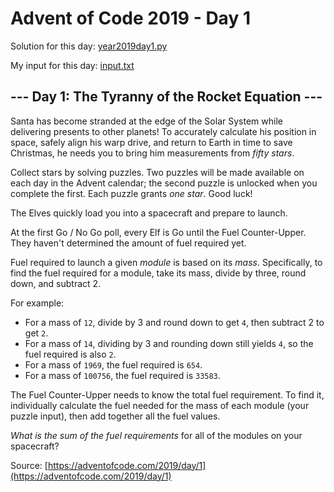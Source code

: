 # Advent of Code 2019 - Day 1

Solution for this day: [year2019day1.py](year2019/day1/year2019day1.py)

My input for this day: [input.txt](year2019/day1/input.txt)

## \--- Day 1: The Tyranny of the Rocket Equation ---

Santa has become stranded at the edge of the Solar System while delivering
presents to other planets! To accurately calculate his position in space,
safely align his warp drive, and return to Earth in time to save Christmas, he
needs you to bring him measurements from _fifty stars_.

Collect stars by solving puzzles. Two puzzles will be made available on each
day in the Advent calendar; the second puzzle is unlocked when you complete
the first. Each puzzle grants _one star_. Good luck!

The Elves quickly load you into a spacecraft and prepare to launch.

At the first Go / No Go poll, every Elf is Go until the Fuel Counter-Upper.
They haven't determined the amount of fuel required yet.

Fuel required to launch a given _module_ is based on its _mass_. Specifically,
to find the fuel required for a module, take its mass, divide by three, round
down, and subtract 2.

For example:

  * For a mass of `12`, divide by 3 and round down to get `4`, then subtract 2 to get `2`.
  * For a mass of `14`, dividing by 3 and rounding down still yields `4`, so the fuel required is also `2`.
  * For a mass of `1969`, the fuel required is `654`.
  * For a mass of `100756`, the fuel required is `33583`.

The Fuel Counter-Upper needs to know the total fuel requirement. To find it,
individually calculate the fuel needed for the mass of each module (your
puzzle input), then add together all the fuel values.

_What is the sum of the fuel requirements_ for all of the modules on your
spacecraft?



Source: [https://adventofcode.com/2019/day/1](https://adventofcode.com/2019/day/1)
